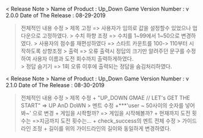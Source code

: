   < Release Note >
Name of Product     : Up_Down Game
Version Number      : v 2.0.0
Date of The Release : 08-29-2019
  > 전체적인 내용 수정 
      > 제목 고정 => 사용자가 임의로 값을 설정할수 있었으나 업다운으로 고정하였다. 
      > 수치 하향 조정 => 수치를 1~99에서 1~50으로 변경하였다.
      > 사용자의 점수를 재편성하였다 => 스타트 카운트를 100-> 110부터 시작하도록 상향조정
      > 출력 => 오류 출력시 정답의 크기만 알려주던 문구를 수정하여 사용자 이름과 도전 회수까지 출력하게하였다.  
      > 정답 숨기기 => 1회 오류 이후에 출력되는 정답을 숨김처리하였다.  
    
  < Release Note >
Name of Product     : Up_Down Game
Version Number      : v 2.1.0
Date of The Release : 08-30-2019
  > 전체적인 내용 수정 
      > 제목 수정 
        + "UP_DOWN GMAE // LET's GET THE START" => UP AnD DoWN 
      > 멘트 수정 
        +***'user ~ 50사이의 숫자를 넣어봐~' 
        으로 변경
        + 게임을 시좍할까? => 게임을 시작해볼까?
        + 현재까지 도전 횟수는 =>지금까지 도전 횟수는... 
        + check_success의 멘트 전체 수정
      > 가이드라인 조정 
        + 길이를 위의 가이드라인의 길이와 동일하게 변경하였다.
  

<!-- 
Release Number. Major Number. Minor Number

  Release Number: 1로 시작해서 전체를 뒤엎을 정도로 큰 변화가 발생했을 때 이 수치를 올린다. (영화 속편이 나오면 2편 혹은 투(two)이라는 이름을 붙이듯 말이다.)

  Major Number: 0으로 시작해서 주요 기능의 추가나 변경 등 사용상 혹은 컨텐츠의 주요 변화가 발생했을 때 1혹은 무작위로 증가한다. 간혹 알파벳이 붙기도 하는데 예를 들어 Beta(테스트버전)의 경우 b를 숫자 뒤에 붙이는 경향이 있다.

  Minor Number: 0으로 시작해서 버그 수정 등 미미한 변화가 발생하면 1씩 혹은 무작위로 증가한다. 역시 개발사 정책에 따라 특정 알파벳이 붙을 수도 있다.

  <목표>
  + 줄아래 한줄띄우고 게임 문장들 가운데 정렬 
    + 점수에 따른 응원 문구 만들기
    + yes/no삽입 부분에 y/n도 가능하도록 수정, 엔터입력시에 자동으로 시작,esc 입력시 자동 종료
      + 두번째 판을 하면 누적 이름도 다시 입력하지 안하아도 되도록 설계  
  + 사각 칸에서 숫자 변화하기 
  + 창으로 만들기 혹은 웹으로 만들기 
    +  시각화 시키면 계정만들기
    +  스코어를 누적시키기 
    +  레벨을 올려보기